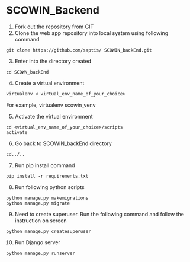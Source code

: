 # SCOWIN_Backend

1) Fork out the repository from GIT
2) Clone the web app repository into local system using following command
```
git clone https://github.com/saptis/ SCOWIN_backEnd.git
```
3) Enter into the directory created
```
cd SCOWN_backEnd
```
4) Create a virtual environment
```
virtualenv < virtual_env_name_of_your_choice>
```
For example, virtualenv scowin_venv

5) Activate the virtual environment
```
cd <virtual_env_name_of_your_choice>/scripts
activate
```
6) Go back to SCOWIN_backEnd directory
```
cd../..
```
7) Run pip install command
```
pip install -r requirements.txt
```
8) Run following python scripts
```
python manage.py makemigrations
python manage.py migrate
```
9) Need to create superuser. Run the following command and follow the instruction on screen
```
python manage.py createsuperuser
```
10) Run Django server
```
python manage.py runserver
```
